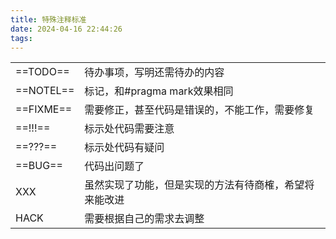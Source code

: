 ```yaml
---
title: 特殊注释标准
date: 2024-04-16 22:44:26
tags: 
---
```


| |  |
| --------- | --------------------------- |
| ==TODO==  | 待办事项，写明还需待办的内容              |
| ==NOTEL== | 标记，和#pragma mark效果相同        |
| ==FIXME== | 需要修正，甚至代码是错误的，不能工作，需要修复     |
| ==!!!==   | 标示处代码需要注意                   |
| ==???==   | 标示处代码有疑问                    |
| ==BUG==   | 代码出问题了                      |
| XXX       | 虽然实现了功能，但是实现的方法有待商榷，希望将来能改进 |
| HACK      | 需要根据自己的需求去调整                |
